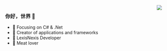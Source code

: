 <img align="right" src="https://github-readme-stats.vercel.app/api?username=zhaozhengyan&show_icons=true&icon_color=CE1D2D&text_color=718096&bg_color=#22272e&hide_title=true" />

### 你好，世界 👋

- :orange_book: Focusing on C# & .Net
- :hammer: Creator of applications and frameworks
- :ram: LexisNexis Developer
- :meat_on_bone: Meat lover
